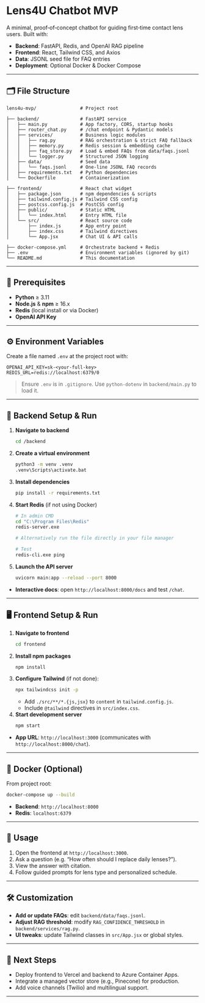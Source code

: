 # Lens4U Chatbot MVP

A minimal, proof‑of‑concept chatbot for guiding first‑time contact lens users. Built with:

- **Backend**: FastAPI, Redis, and OpenAI RAG pipeline  
- **Frontend**: React, Tailwind CSS, and Axios  
- **Data**: JSONL seed file for FAQ entries  
- **Deployment**: Optional Docker & Docker Compose

---

## 🗂️ File Structure

```plaintext
lens4u-mvp/                # Project root

├── backend/               # FastAPI service
│   ├── main.py            # App factory, CORS, startup hooks
│   ├── router_chat.py     # /chat endpoint & Pydantic models
│   ├── services/          # Business logic modules
│   │   ├── rag.py         # RAG orchestration & strict FAQ fallback
│   │   ├── memory.py      # Redis session & embedding cache
│   │   ├── faq_store.py   # Load & embed FAQs from data/faqs.jsonl
│   │   └── logger.py      # Structured JSON logging
│   ├── data/              # Seed data
│   │   └── faqs.jsonl     # One‑line JSONL FAQ records
│   ├── requirements.txt   # Python dependencies
│   └── Dockerfile         # Containerization

├── frontend/              # React chat widget
│   ├── package.json       # npm dependencies & scripts
│   ├── tailwind.config.js # Tailwind CSS config
│   ├── postcss.config.js  # PostCSS config
│   ├── public/            # Static HTML
│   │   └── index.html     # Entry HTML file
│   └── src/               # React source code
│       ├── index.js       # App entry point
│       ├── index.css      # Tailwind directives
│       └── App.jsx        # Chat UI & API calls

├── docker-compose.yml     # Orchestrate backend + Redis
├── .env                   # Environment variables (ignored by git)
└── README.md              # This documentation
``` 

---

## 🔧 Prerequisites

- **Python** ≥ 3.11
- **Node.js** & **npm** ≥ 16.x
- **Redis** (local install or via Docker)
- **OpenAI API Key**

---

## ⚙️ Environment Variables

Create a file named `.env` at the project root with:

```dotenv
OPENAI_API_KEY=sk-<your-full-key>
REDIS_URL=redis://localhost:6379/0
```

> Ensure `.env` is in `.gitignore`. Use `python-dotenv` in `backend/main.py` to load it.

---

## 🚀 Backend Setup & Run

1. **Navigate to backend**  
   ```bash
   cd /backend
   ```
2. **Create a virtual environment**  
   ```bash
   python3 -m venv .venv
   .venv\Scripts\activate.bat
   ```
3. **Install dependencies**  
   ```bash
   pip install -r requirements.txt
   ```
4. **Start Redis** (if not using Docker)  
   ```bash
   # In admin CMD
   cd "C:\Program Files\Redis"
   redis-server.exe

   # Alternatively run the file directly in your file manager

   # Test
   redis-cli.exe ping
   ```
   
5. **Launch the API server**  
   ```bash
   uvicorn main:app --reload --port 8000
   ```

- **Interactive docs**: open `http://localhost:8000/docs` and test `/chat`.

---

## 🖥️ Frontend Setup & Run

1. **Navigate to frontend**  
   ```bash
   cd frontend
   ```
2. **Install npm packages**  
   ```bash
   npm install
   ```
3. **Configure Tailwind** (if not done):
   ```bash
   npx tailwindcss init -p
   ```
   - Add `./src/**/*.{js,jsx}` to `content` in `tailwind.config.js`.
   - Include `@tailwind` directives in `src/index.css`.
4. **Start development server**  
   ```bash
   npm start
   ```

- **App URL**: `http://localhost:3000` (communicates with `http://localhost:8000/chat`).

---

## 🐳 Docker (Optional)

From project root:
```bash
docker-compose up --build
```
- **Backend**: `http://localhost:8000`  
- **Redis**: `localhost:6379`

---

## 🎯 Usage

1. Open the frontend at `http://localhost:3000`.  
2. Ask a question (e.g. “How often should I replace daily lenses?”).  
3. View the answer with citation.  
4. Follow guided prompts for lens type and personalized schedule.

---

## 🛠️ Customization

- **Add or update FAQs**: edit `backend/data/faqs.jsonl`.  
- **Adjust RAG threshold**: modify `RAG_CONFIDENCE_THRESHOLD` in `backend/services/rag.py`.  
- **UI tweaks**: update Tailwind classes in `src/App.jsx` or global styles.

---

## 🚀 Next Steps

- Deploy frontend to Vercel and backend to Azure Container Apps.  
- Integrate a managed vector store (e.g., Pinecone) for production.  
- Add voice channels (Twilio) and multilingual support.

---